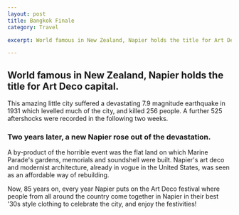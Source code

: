 ```yaml
---
layout: post
title: Bangkok Finale
category: Travel

excerpt: World famous in New Zealand, Napier holds the title for Art Deco capital.

---
```


## World famous in New Zealand, Napier holds the title for Art Deco capital.

This amazing little city suffered a devastating 7.9 magnitude earthquake in 1931 which levelled much of the city, and killed 256 people. A further 525 aftershocks were recorded in the following two weeks.

### Two years later, a new Napier rose out of the devastation.

A by-product of the horrible event was the flat land on which Marine Parade's gardens, memorials and soundshell were built. Napier's art deco and modernist architecture, already in vogue in the United States, was seen as an affordable way of rebuilding.

Now, 85 years on, every year Napier puts on the Art Deco festival where people from all around the country come together in Napier in their best '30s style clothing to celebrate the city, and enjoy the festivities!